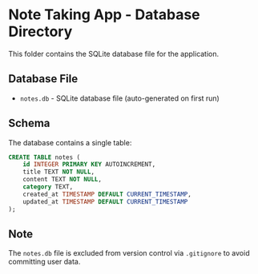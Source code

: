 # Note Taking App - Database Directory

This folder contains the SQLite database file for the application.

## Database File

- `notes.db` - SQLite database file (auto-generated on first run)

## Schema

The database contains a single table:

```sql
CREATE TABLE notes (
    id INTEGER PRIMARY KEY AUTOINCREMENT,
    title TEXT NOT NULL,
    content TEXT NOT NULL,
    category TEXT,
    created_at TIMESTAMP DEFAULT CURRENT_TIMESTAMP,
    updated_at TIMESTAMP DEFAULT CURRENT_TIMESTAMP
);
```

## Note

The `notes.db` file is excluded from version control via `.gitignore` to avoid committing user data.
